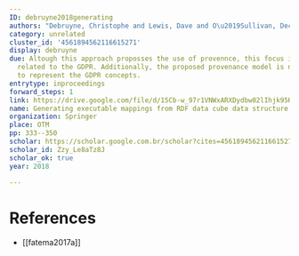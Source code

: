 ```yaml
---
ID: debruyne2018generating
authors: "Debruyne, Christophe and Lewis, Dave and O\u2019Sullivan, Declan"
category: unrelated
cluster_id: '4561894562116615271'
display: debruyne
due: Altough this approach proposses the use of provennce, this focus is not directly
  related to the GDPR. Additionally, the proposed provenance model is not possible
  to represent the GDPR concepts.
entrytype: inproceedings
forward_steps: 1
link: https://drive.google.com/file/d/15Cb-w_97r1VNWxARXDydbw02lIhjk95K/view
name: Generating executable mappings from RDF data cube data structure definitions
organization: Springer
place: OTM
pp: 333--350
scholar: https://scholar.google.com.br/scholar?cites=4561894562116615271&as_sdt=2005&sciodt=0,5&hl=en
scholar_id: Zzy_Le8aTz8J
scholar_ok: true
year: 2018

---
```


# References

- [[fatema2017a]]
